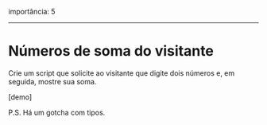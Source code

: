 importância: 5

---

# Números de soma do visitante

Crie um script que solicite ao visitante que digite dois números e, em seguida, mostre sua soma.

[demo]

P.S. Há um gotcha com tipos.
